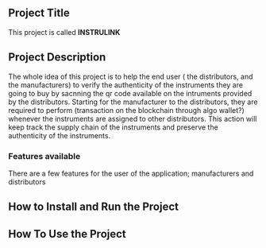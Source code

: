 ## Project Title
This project is called **INSTRULINK**

## Project Description
The whole idea of this project is to help the end user ( the distributors, and the manufacturers) to verify the authenticity of the instruments they are going to buy by sacnning the qr code available on the intruments provided by the distributors. Starting for the manufacturer to the distributors, they are required to perform (transaction on the blockchain through algo wallet?) whenever the instruments are assigned to other distributors. This action will keep track the supply chain of the instruments and preserve the authenticity of the instruments. 

### Features available
There are a few features for the user of the application; manufacturers and distributors



## How to Install and Run the Project
## How To Use the Project
